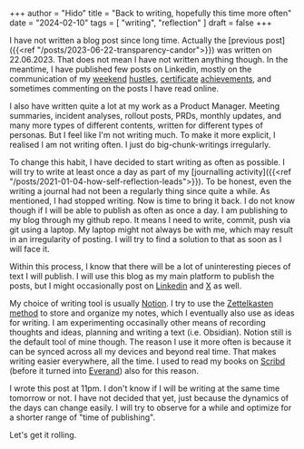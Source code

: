 +++
author = "Hido"
title = "Back to writing, hopefully this time more often"
date = "2024-02-10"
tags = [
    "writing",
    "reflection"
]
draft = false
+++

I have not written a blog post since long time. Actually the [previous post]({{<ref "/posts/2023-06-22-transparency-candor">}}) was written on 22.06.2023. That does not mean I have not written anything though. In the meantime, I have published few posts on Linkedin, mostly on the communication of my [weekend](https://www.linkedin.com/posts/heyhido_app-activity-7150062233580965888-Pken) [hustles](https://www.linkedin.com/posts/heyhido_github-hheydaroffdostgpt-this-is-a-repo-activity-7116387953202864128-iUTy), [certificate](https://www.linkedin.com/posts/heyhido_to-finish-the-year-with-a-gift-to-activity-7142168222023262208-NN9Z) [achievements](https://www.linkedin.com/posts/heyhido_im-happy-to-share-that-ive-finished-activity-7112813835270426624-_Krj), and sometimes commenting on the posts I have read online. 

I also have written quite a lot at my work as a Product Manager. Meeting summaries, incident analyses, rollout posts, PRDs, monthly updates, and many more types of different contents, written for different types of personas. But I feel like I'm not writing much. To make it more explicit, I realised I am not writing often. I just do big-chunk-writings irregularly. 

To change this habit, I have decided to start writing as often as possible. I will try to write at least once a day as part of my [journalling activity]({{<ref "/posts/2021-01-04-how-self-reflection-leads">}}). To be honest, even the writing a journal had not been a regularly thing since quite a while. As mentioned, I had stopped writing. Now is time to bring it back. I do not know though if I will be able to publish as often as once a day. I am publishing to my blog through my github repo. It means I need to write, commit, push via git using a laptop. My laptop might not always be with me, which may result in an irregularity of posting. I will try to find a solution to that as soon as I will face it.

Within this process, I know that there will be a lot of uninteresting pieces of text I will publish. I will use this blog as my main platform to publish the posts, but I might occasionally post on [Linkedin](https://www.linkedin.com/in/heyhido/) and [X](https://twitter.com/heyhido) as well. 

My choice of writing tool is usually [Notion](https://www.notion.so/). I try to use the [Zettelkasten method](https://leananki.com/zettelkasten-method-smart-notes/) to store and organize my notes, which I eventually also use as ideas for writing. I am experimenting occasinally other means of recording thoughts and ideas, planning and writing a text (i.e. Obsidian). Notion still is the default tool of mine though. The reason I use it more often is because it can be synced across all my devices and beyond real time. That makes writing easier everywhere, all the time. I used to read my books on [Scribd](https://www.scribd.com/) (before it turned into [Everand](https://www.everand.com/)) also for this reason. 

I wrote this post at 11pm. I don't know if I will be writing at the same time tomorrow or not. I have not decided that yet, just because the dynamics of the days can change easily. I will try to observe for a while and optimize for a shorter range of "time of publishing". 


Let's get it rolling.